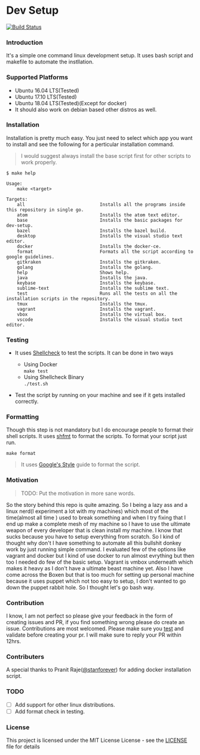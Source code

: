 # Dev Setup

[![Build Status](https://travis-ci.org/imumesh18/dev-setup.svg?branch=master)](https://travis-ci.org/dungeonmaster18/dev-setup)

### Introduction

It's a simple one command linux development setup. It uses bash script and makefile to automate the instllation.

### Supported Platforms

* Ubuntu 16.04 LTS(Tested)
* Ubuntu 17.10 LTS(Tested)
* Ubuntu 18.04 LTS(Tested)(Except for docker)
* It should also work on debian based other distros as well.

### Installation

Installation is pretty much easy. You just need to select which app you want to install and see the following for a perticular installation command.
> I would suggest always install the base script first for other scripts to work properly.
```
$ make help

Usage:
    make <target>

Targets:
    all                            Installs all the programs inside this repository in single go.
    atom                           Installs the atom text editor.
    base                           Installs the basic packages for dev-setup.
    bazel                          Installs the bazel build.
    desktop                        Installs the visual studio text editor.
    docker                         Installs the docker-ce.
    format                         Formats all the script according to google guidelines.
    gitkraken                      Installs the gitkraken.
    golang                         Installs the golang.
    help                           Shows help.
    java                           Installs the java.
    keybase                        Installs the keybase.
    sublime-text                   Installs the sublime text.
    test                           Runs all the tests on all the installation scripts in the repository.
    tmux                           Installs the tmux.
    vagrant                        Installs the vagrant.
    vbox                           Installs the virtual box.
    vscode                         Installs the visual studio text editor.
```

### Testing

* It uses [Shellcheck](https://github.com/koalaman/shellcheck) to test the scripts. It can be done in two ways
    * Using Docker<br>
    ``` make test ```
    * Using Shellcheck Binary<br>
    ``` ./test.sh ```

* Test the script by running on your machine and see if it gets installed correctly.

### Formatting

Though this step is not mandatory but I do encourage people to format their shell scripts. It uses [shfmt](https://github.com/mvdan/sh) to format the scripts. To format your script just run.<br>

```make format```

> It uses [Google's Style](https://google.github.io/styleguide/shell.xml) guide to format the script.


### Motivation

> TODO: Put the motivation in more sane words.

So the story behind this repo is quite amazing. So I being a lazy ass and a linux nerd(I experiment a lot with my machines) which most of the time(almost all time ) used to break something and when I try fixing that I end up make a complete mesh of my machine so I have to use the ultimate weapon of every developer that is clean install my machine. I know that sucks because you have to setup everything from scratch. So I kind of thought why don't I have something to automate all this bullshit donkey work by just running simple command. I evaluated few of the options like vagrant and docker but I kind of use docker to run almost evrything but then too I needed do few of the basic setup. Vagrant is vmbox underneath which makes it heavy as I don't have a ultimate beast machine yet. Also I have come across the Boxen but that is too much for setting up personal machine because it uses puppet which not too easy to setup, I don't wanted to go down the puppet rabbit hole.
So I thought let's go bash way.

### Contribution

I know, I am not perfect so please give your feedback in the form of creating issues and PR, if you find something wrong please do create an issue. Contributions are most welcomed. Please make sure you [test](#Testing) and validate before creating your pr. I will make sure to reply your PR within 12hrs.

### Contributers

A special thanks to Pranit Raje([@stanforever](https://github.com/StanForever)) for adding docker installation script.

### TODO

- [ ] Add support for other linux distributions.<br>
- [ ] Add format check in testing.

### License

This project is licensed under the MIT License License - see the [LICENSE](LICENSE.md) file for details
